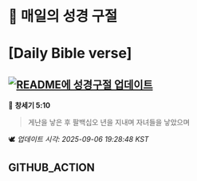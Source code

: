 # 🙏 매일의 성경 구절
# [Daily Bible verse]
## [![README에 성경구절 업데이트](https://github.com/DONGSUKA/first_test/actions/workflows/update-readme-bible.yml/badge.svg)](https://github.com/DONGSUKA/first_test/actions/workflows/update-readme-bible.yml)
<!-- START_BIBLE_VERSE -->
📖 **창세기 5:10**
> 게난을 낳은 후 팔백십오 년을 지내며 자녀들을 낳았으며

🕊️ _업데이트 시각: 2025-09-06 19:28:48 KST_
  <!-- END_BIBLE_VERSE -->
## GITHUB_ACTION
